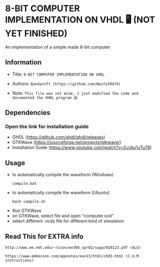 8-BIT COMPUTER IMPLEMENTATION ON VHDL 🖥️ (NOT YET FINISHED)
===
An implementation of a simple made 8-bit computer
## Information
- Title:  `8-BIT COMPUTER IMPLEMENTATION ON VHDL`

- Authors:  `Bandarnft (https://github.com/NaufalM479)`

- Note: `This file was not mine, I just modified the code and documented the VHDL program 😅`

##  Dependencies
### Open the link for installation guide 
- GHDL (https://github.com/ghdl/ghdl/releases)
- GTKWave (https://sourceforge.net/projects/gtkwave/)
- Installation Guide (https://www.youtube.com/watch?v=0JJku1vTu78)

## Usage
- to automatically compile the waveform (Windows)
  ```
  compile.bat
  ```
- to automatically compile the waveform (Ubuntu)
  ```
  bash compile.sh
  ```
- Run GTKWave
- on GTKWave, select file and open "computer.vcd"
- select different .vcds file for different kind of simulation

## Read This for EXTRA info
```
http://www.ee.nmt.edu/~rison/ee308_spr02/supp/020123.pdf (ALU)

https://www.embecosm.com/appnotes/ean13/html/ch03.html (C.U.M instructions)

```
